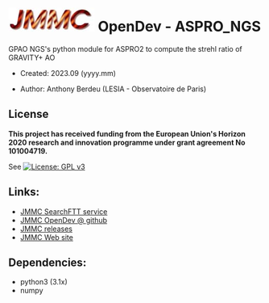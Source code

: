 # ![JMMC logo](https://github.com/JMMC-OpenDev/.github/blob/main/doc/JMMC-logo.jpg) OpenDev - ASPRO_NGS
GPAO NGS's python module for ASPRO2 to compute the strehl ratio of GRAVITY+ AO

- Created: 2023.09 (yyyy.mm)

- Author: Anthony Berdeu (LESIA - Observatoire de Paris)


## License

**This project has received funding from the European Union's Horizon 2020 research and innovation programme under grant agreement No 101004719.**

See [![License: GPL v3](https://img.shields.io/badge/License-GPLv3-blue.svg)](LICENSE)


## Links:
- [JMMC SearchFTT service](https://www.jmmc.fr)
- [JMMC OpenDev @ github](https://github.com/JMMC-OpenDev/)
- [JMMC releases](https://www.jmmc.fr/releases/)
- [JMMC Web site](https://www.jmmc.fr)


## Dependencies:
- python3 (3.1x)
- numpy



